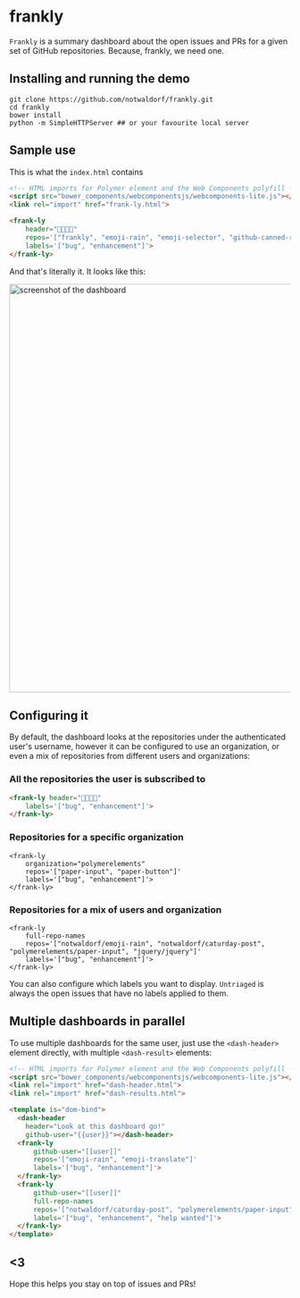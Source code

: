 # frankly
`Frankly` is a summary dashboard about the open issues and PRs for a given set of GitHub repositories.
Because, frankly, we need one.

## Installing and running the demo

```
git clone https://github.com/notwaldorf/frankly.git
cd frankly
bower install
python -m SimpleHTTPServer ## or your favourite local server
```

## Sample use

This is what the `index.html` contains
```html
<!-- HTML imports for Polymer element and the Web Components polyfill -->
<script src="bower_components/webcomponentsjs/webcomponents-lite.js"></script>
<link rel="import" href="frank-ly.html">

<frank-ly
    header="🚂🚃🚃💨"
    repos='["frankly", "emoji-rain", "emoji-selector", "github-canned-responses"]'
    labels='["bug", "enhancement"]'>
</frank-ly>
```
And that's literally it. It looks like this:

<img width="731" alt="screenshot of the dashboard" src="https://cloud.githubusercontent.com/assets/1369170/13004257/4fa52f30-d12f-11e5-8978-09e62e076063.png">

## Configuring it

By default, the dashboard looks at the repositories under the authenticated
user's username, however it can be configured to use an organization, or even
a mix of repositories from different users and organizations:

### All the repositories the user is subscribed to

```html
<frank-ly header="🚂🚃🚃💨"
    labels='["bug", "enhancement"]'>
</frank-ly>
```

### Repositories for a specific organization

```
<frank-ly
    organization="polymerelements"
    repos='["paper-input", "paper-button"]'
    labels='["bug", "enhancement"]'>
</frank-ly>
```

### Repositories for a mix of users and organization

```
<frank-ly
    full-repo-names
    repos='["notwaldorf/emoji-rain", "notwaldorf/caturday-post", "polymerelements/paper-input", "jquery/jquery"]'
    labels='["bug", "enhancement"]'>
</frank-ly>
```

You can also configure which labels you want to display. `Untriaged`
is always the open issues that have no labels applied to them.

## Multiple dashboards in parallel

To use multiple dashboards for the same user, just use the `<dash-header>`
element directly, with multiple `<dash-result>` elements:

```html
<!-- HTML imports for Polymer element and the Web Components polyfill -->
<script src="bower_components/webcomponentsjs/webcomponents-lite.js"></script>
<link rel="import" href="dash-header.html">
<link rel="import" href="dash-results.html">

<template is="dom-bind">
  <dash-header
    header="Look at this dashboard go!"
    github-user="{{user}}"></dash-header>
  <frank-ly
      github-user="[[user]]"
      repos='["emoji-rain", "emoji-translate"]'
      labels='["bug", "enhancement"]'>
  </frank-ly>
  <frank-ly
      github-user="[[user]]"
      full-repo-names
      repos='["notwaldorf/caturday-post", "polymerelements/paper-input", "jquery/jquery"]'
      labels='["bug", "enhancement", "help wanted"]'>
  </frank-ly>
</template>
```

## <3
Hope this helps you stay on top of issues and PRs!
